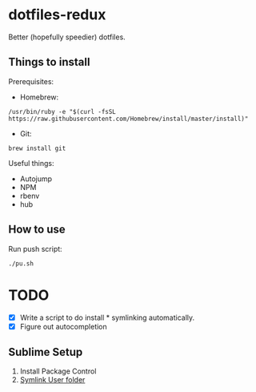 # dotfiles-redux
Better (hopefully speedier) dotfiles. 

## Things to install

Prerequisites:
- Homebrew: 

```shell
/usr/bin/ruby -e "$(curl -fsSL https://raw.githubusercontent.com/Homebrew/install/master/install)"
```
- Git: 

```shell
brew install git
```

Useful things:
- Autojump
- NPM
- rbenv
- hub


## How to use

Run push script:

```shell
./pu.sh
```

# TODO

- [x] Write a script to do install * symlinking automatically.
- [x] Figure out autocompletion

## Sublime Setup

1. Install Package Control
2. [Symlink User folder](https://packagecontrol.io/docs/syncing)
